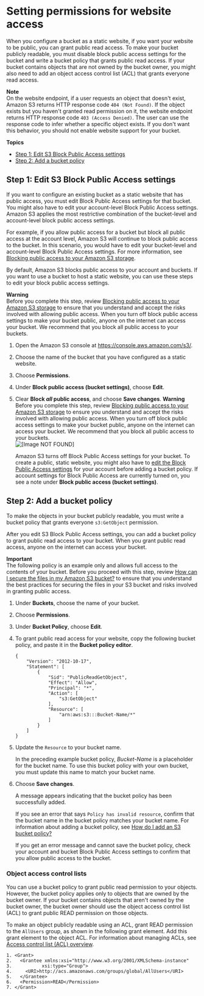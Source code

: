 # Setting permissions for website access<a name="WebsiteAccessPermissionsReqd"></a>

When you configure a bucket as a static website, if you want your website to be public, you can grant public read access\. To make your bucket publicly readable, you must disable block public access settings for the bucket and write a bucket policy that grants public read access\. If your bucket contains objects that are not owned by the bucket owner, you might also need to add an object access control list \(ACL\) that grants everyone read access\.

**Note**  
On the website endpoint, if a user requests an object that doesn't exist, Amazon S3 returns HTTP response code `404 (Not Found)`\. If the object exists but you haven't granted read permission on it, the website endpoint returns HTTP response code `403 (Access Denied)`\. The user can use the response code to infer whether a specific object exists\. If you don't want this behavior, you should not enable website support for your bucket\. 

**Topics**
+ [Step 1: Edit S3 Block Public Access settings](#block-public-access-static-site)
+ [Step 2: Add a bucket policy](#bucket-policy-static-site)

## Step 1: Edit S3 Block Public Access settings<a name="block-public-access-static-site"></a>

If you want to configure an existing bucket as a static website that has public access, you must edit Block Public Access settings for that bucket\. You might also have to edit your account\-level Block Public Access settings\. Amazon S3 applies the most restrictive combination of the bucket\-level and account\-level block public access settings\.

For example, if you allow public access for a bucket but block all public access at the account level, Amazon S3 will continue to block public access to the bucket\. In this scenario, you would have to edit your bucket\-level and account\-level Block Public Access settings\. For more information, see [Blocking public access to your Amazon S3 storage](access-control-block-public-access.md)\.

By default, Amazon S3 blocks public access to your account and buckets\. If you want to use a bucket to host a static website, you can use these steps to edit your block public access settings\. 

**Warning**  
Before you complete this step, review [Blocking public access to your Amazon S3 storage](access-control-block-public-access.md) to ensure that you understand and accept the risks involved with allowing public access\. When you turn off block public access settings to make your bucket public, anyone on the internet can access your bucket\. We recommend that you block all public access to your buckets\.

1. Open the Amazon S3 console at [https://console\.aws\.amazon\.com/s3/](https://console.aws.amazon.com/s3/)\.

1. Choose the name of the bucket that you have configured as a static website\.

1. Choose **Permissions**\.

1. Under **Block public access \(bucket settings\)**, choose **Edit**\.

1. Clear **Block *all* public access**, and choose **Save changes**\.
**Warning**  
Before you complete this step, review [Blocking public access to your Amazon S3 storage](access-control-block-public-access.md) to ensure you understand and accept the risks involved with allowing public access\. When you turn off block public access settings to make your bucket public, anyone on the internet can access your bucket\. We recommend that you block all public access to your buckets\.  
![\[Image NOT FOUND\]](http://docs.aws.amazon.com/AmazonS3/latest/userguide/images/edit-public-access-clear.png)

   Amazon S3 turns off Block Public Access settings for your bucket\. To create a public, static website, you might also have to [edit the Block Public Access settings](https://docs.aws.amazon.com/AmazonS3/latest/user-guide/block-public-access-account.html) for your account before adding a bucket policy\. If account settings for Block Public Access are currently turned on, you see a note under **Block public access \(bucket settings\)**\.

## Step 2: Add a bucket policy<a name="bucket-policy-static-site"></a>

To make the objects in your bucket publicly readable, you must write a bucket policy that grants everyone `s3:GetObject` permission\. 

After you edit S3 Block Public Access settings, you can add a bucket policy to grant public read access to your bucket\. When you grant public read access, anyone on the internet can access your bucket\.

**Important**  
The following policy is an example only and allows full access to the contents of your bucket\. Before you proceed with this step, review [How can I secure the files in my Amazon S3 bucket?](https://aws.amazon.com/premiumsupport/knowledge-center/secure-s3-resources/) to ensure that you understand the best practices for securing the files in your S3 bucket and risks involved in granting public access\.

1. Under **Buckets**, choose the name of your bucket\.

1. Choose **Permissions**\.

1. Under **Bucket Policy**, choose **Edit**\.

1. To grant public read access for your website, copy the following bucket policy, and paste it in the **Bucket policy editor**\.

   ```
   {
       "Version": "2012-10-17",
       "Statement": [
           {
               "Sid": "PublicReadGetObject",
               "Effect": "Allow",
               "Principal": "*",
               "Action": [
                   "s3:GetObject"
               ],
               "Resource": [
                   "arn:aws:s3:::Bucket-Name/*"
               ]
           }
       ]
   }
   ```

1. Update the `Resource` to your bucket name\.

   In the preceding example bucket policy, *Bucket\-Name* is a placeholder for the bucket name\. To use this bucket policy with your own bucket, you must update this name to match your bucket name\.

1. Choose **Save changes**\.

   A message appears indicating that the bucket policy has been successfully added\.

   If you see an error that says `Policy has invalid resource`, confirm that the bucket name in the bucket policy matches your bucket name\. For information about adding a bucket policy, see [How do I add an S3 bucket policy?](https://docs.aws.amazon.com/AmazonS3/latest/user-guide/add-bucket-policy.html)

   If you get an error message and cannot save the bucket policy, check your account and bucket Block Public Access settings to confirm that you allow public access to the bucket\.

### Object access control lists<a name="object-acl"></a>

You can use a bucket policy to grant public read permission to your objects\. However, the bucket policy applies only to objects that are owned by the bucket owner\. If your bucket contains objects that aren't owned by the bucket owner, the bucket owner should use the object access control list \(ACL\) to grant public READ permission on those objects\.

To make an object publicly readable using an ACL, grant READ permission to the `AllUsers` group, as shown in the following grant element\. Add this grant element to the object ACL\. For information about managing ACLs, see [Access control list \(ACL\) overview](acl-overview.md)\.

```
1. <Grant>
2.   <Grantee xmlns:xsi="http://www.w3.org/2001/XMLSchema-instance"
3.           xsi:type="Group">
4.     <URI>http://acs.amazonaws.com/groups/global/AllUsers</URI>
5.   </Grantee>
6.   <Permission>READ</Permission>
7. </Grant>
```